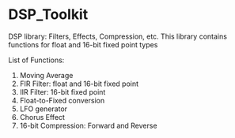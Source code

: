 # DSP_Toolkit
DSP library: Filters, Effects, Compression, etc. This library contains functions for float and 16-bit fixed point types

List of Functions:
1) Moving Average 
 2) FIR Filter: float and 16-bit fixed point
 3) IIR Filter: 16-bit fixed point
 4) Float-to-Fixed conversion
 5) LFO generator 
 6) Chorus Effect
 7) 16-bit Compression: Forward and Reverse
